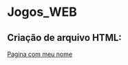 # Jogos_WEB

<h2>Criação de arquivo HTML: </h2>
<p><a href="https://matheuscerezuela.github.io/Jogos_WEB/PaginaInicial.html">Pagina com meu nome</a></p>
